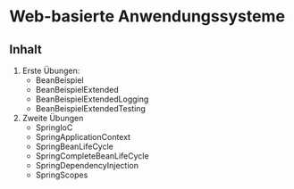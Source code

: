 # Web-basierte Anwendungssysteme

## Inhalt 

1. Erste Übungen:
    - BeanBeispiel
    - BeanBeispielExtended
    - BeanBeispielExtendedLogging
    - BeanBeispielExtendedTesting
2. Zweite Übungen
    - SpringIoC
    - SpringApplicationContext
    - SpringBeanLifeCycle
    - SpringCompleteBeanLifeCycle
    - SpringDependencyInjection
    - SpringScopes
